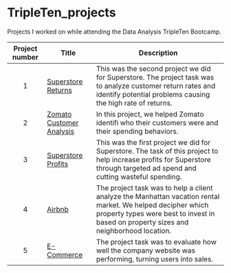 # TripleTen_projects
Projects I worked on while attending the Data Analysis TripleTen Bootcamp.


| Project number | Title | Description |
| :-----------: | ----------- |----------- |
| 1 | [Superstore Returns](https://public.tableau.com/app/profile/jett.gibson/viz/Sprint5-Project_17412930529580/Story1)| This was the second project we did for Superstore. The project task was to analyze customer return rates and identify potential problems causing the high rate of returns. |
| 2 | [Zomato Customer Analysis](https://public.tableau.com/app/profile/jett.gibson/viz/TripleTenFinalProject_17424952764840/TotalSalesbyYearOccupation) | In this project, we helped Zomato identifi who their customers were and their spending behaviors. |
| 3 | [Superstore Profits](https://public.tableau.com/app/profile/jett.gibson/viz/Sprint4Project_17405932009990/ProfitLossesBiggestProfitPairs) | This was the first project we did for Superstore. The task of this project to help increase profits for Superstore through targeted ad spend and cutting wasteful spending. |
| 4 | [Airbnb](https://docs.google.com/spreadsheets/d/1onIaA13q_bJOESTcrwANEDGfe0y1ANWXmY5m34IC2lE/edit?usp=sharing) | The project task was to help a client analyze the Manhattan vacation rental market. We helped decipher which property types were best to invest in based on property sizes and neighborhood location. |
| 5 | [E-Commerce](https://docs.google.com/spreadsheets/d/1I_sH6_fxk-s33I5SMQ8h8QzCXhR0rtG-c8s1VbaRJHI/edit?usp=sharing) | The project task was to evaluate how well the company website was performing, turning users into sales. |

